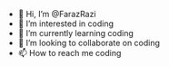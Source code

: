 - 👋 Hi, I’m @FarazRazi
- 👀 I’m interested in coding
- 🌱 I’m currently learning coding
- 💞️ I’m looking to collaborate on coding
- 📫 How to reach me coding
